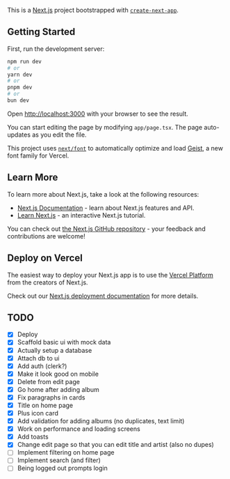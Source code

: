 This is a [Next.js](https://nextjs.org) project bootstrapped with [`create-next-app`](https://nextjs.org/docs/app/api-reference/cli/create-next-app).

## Getting Started

First, run the development server:

```bash
npm run dev
# or
yarn dev
# or
pnpm dev
# or
bun dev
```

Open [http://localhost:3000](http://localhost:3000) with your browser to see the result.

You can start editing the page by modifying `app/page.tsx`. The page auto-updates as you edit the file.

This project uses [`next/font`](https://nextjs.org/docs/app/building-your-application/optimizing/fonts) to automatically optimize and load [Geist](https://vercel.com/font), a new font family for Vercel.

## Learn More

To learn more about Next.js, take a look at the following resources:

- [Next.js Documentation](https://nextjs.org/docs) - learn about Next.js features and API.
- [Learn Next.js](https://nextjs.org/learn) - an interactive Next.js tutorial.

You can check out [the Next.js GitHub repository](https://github.com/vercel/next.js) - your feedback and contributions are welcome!

## Deploy on Vercel

The easiest way to deploy your Next.js app is to use the [Vercel Platform](https://vercel.com/new?utm_medium=default-template&filter=next.js&utm_source=create-next-app&utm_campaign=create-next-app-readme) from the creators of Next.js.

Check out our [Next.js deployment documentation](https://nextjs.org/docs/app/building-your-application/deploying) for more details.

## TODO

- [x] Deploy
- [x] Scaffold basic ui with mock data
- [x] Actually setup a database
- [x] Attach db to ui
- [x] Add auth (clerk?)
- [x] Make it look good on mobile
- [x] Delete from edit page
- [x] Go home after adding album
- [x] Fix paragraphs in cards
- [x] Title on home page
- [x] Plus icon card
- [x] Add validation for adding albums (no duplicates, text limit)
- [x] Work on performance and loading screens
- [x] Add toasts
- [x] Change edit page so that you can edit title and artist (also no dupes)
- [ ] Implement filtering on home page
- [ ] Implement search (and filter)
- [ ] Being logged out prompts login
